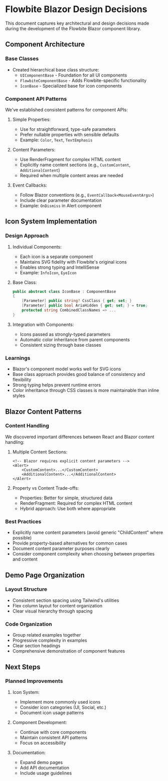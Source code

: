 # Flowbite Blazor Design Decisions

This document captures key architectural and design decisions made during the development of the Flowbite Blazor component library.

## Component Architecture

### Base Classes

- Created hierarchical base class structure:
    - `UIComponentBase` - Foundation for all UI components
    - `FlowbiteComponentBase` - Adds Flowbite-specific functionality
    - `IconBase` - Specialized base for icon components

### Component API Patterns

We've established consistent patterns for component APIs:

1. Simple Properties:
   - Use for straightforward, type-safe parameters
   - Prefer nullable properties with sensible defaults
   - Example: `Color`, `Text`, `TextEmphasis`

2. Content Parameters:
   - Use RenderFragment for complex HTML content
   - Explicitly name content sections (e.g., `CustomContent`, `AdditionalContent`)
   - Required when multiple content areas are needed

3. Event Callbacks:
   - Follow Blazor conventions (e.g., `EventCallback<MouseEventArgs>`)
   - Include clear parameter documentation
   - Example: `OnDismiss` in Alert component

## Icon System Implementation

### Design Approach

1. Individual Components:
   - Each icon is a separate component
   - Maintains SVG fidelity with Flowbite's original icons
   - Enables strong typing and IntelliSense
   - Example: `InfoIcon`, `EyeIcon`

2. Base Class:

   ```csharp
   public abstract class IconBase : ComponentBase
   {
       [Parameter] public string? CssClass { get; set; }
       [Parameter] public bool AriaHidden { get; set; } = true;
       protected string CombinedClassNames => ...
   }
   ```

3. Integration with Components:
   - Icons passed as strongly-typed parameters
   - Automatic color inheritance from parent components
   - Consistent sizing through base classes

### Learnings

- Blazor's component model works well for SVG icons
- Base class approach provides good balance of consistency and flexibility
- Strong typing helps prevent runtime errors
- Color inheritance through CSS classes is more maintainable than inline styles

## Blazor Content Patterns

### Content Handling

We discovered important differences between React and Blazor content handling:

1. Multiple Content Sections:

   ```razor
   <!-- Blazor requires explicit content parameters -->
   <Alert>
       <CustomContent>...</CustomContent>
       <AdditionalContent>...</AdditionalContent>
   </Alert>
   ```

2. Property vs Content Trade-offs:
   - Properties: Better for simple, structured data
   - RenderFragment: Required for complex HTML content
   - Hybrid approach: Use both where appropriate

### Best Practices

- Explicitly name content parameters (avoid generic "ChildContent" where possible)
- Provide property-based alternatives for common cases
- Document content parameter purposes clearly
- Consider component complexity when choosing between properties and content

## Demo Page Organization

### Layout Structure

- Consistent section spacing using Tailwind's utilities
- Flex column layout for content organization
- Clear visual hierarchy through spacing

### Code Organization

- Group related examples together
- Progressive complexity in examples
- Clear section headings
- Comprehensive demonstration of component features

## Next Steps

### Planned Improvements

1. Icon System:
   - Implement more commonly used icons
   - Consider icon categories (UI, Social, etc.)
   - Document icon usage patterns

2. Component Development:
   - Continue with core components
   - Maintain consistent API patterns
   - Focus on accessibility

3. Documentation:
   - Expand demo pages
   - Add API documentation
   - Include usage guidelines
